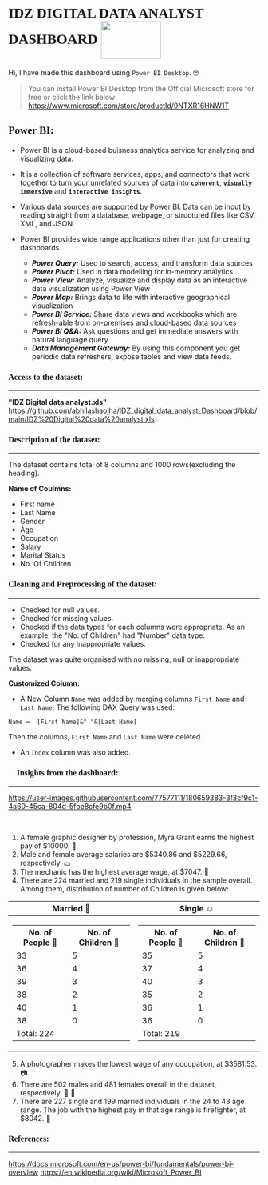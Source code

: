 # <span style="font-family: 'Segoe Print';">**IDZ DIGITAL DATA ANALYST DASHBOARD** </span> <img align="center" width="120" height="75" src="https://user-images.githubusercontent.com/77577111/181069134-614976f4-1503-4b36-91b1-13459d362a8f.png">
 
Hi, I have made this dashboard using `Power BI Desktop`. :nerd_face:

> You can install Power BI Desktop from the Official Microsoft store for free or click the link below:
https://www.microsoft.com/store/productId/9NTXR16HNW1T

##  <span style="font-family: 'Segoe Print';">**Power BI:**


 * Power BI is a cloud-based buisness analytics service for analyzing and visualizing data. 

 * It is a collection of software services, apps, and connectors that work together to turn your unrelated sources of data into **`coherent`**, **`visually immersive`** and **`interactive insights`**.

 * Various data sources are supported by Power BI. Data can be input by reading straight from a database, webpage, or structured files like CSV, XML, and JSON.

 * Power BI provides wide range applications other than just for creating dashboards.
   - ***Power Query:*** Used to search, access, and transform data sources
   - ***Power Pivot:*** Used in data modelling for in-memory analytics
   - ***Power View:*** Analyze, visualize and display data as an interactive data visualization using Power View
   - ***Power Map:*** Brings data to life with interactive geographical visualization
   - ***Power  BI  Service:*** Share  data  views  and  workbooks  which  are  refresh-able  from  on-premises and cloud-based data sources
   - ***Power BI Q&A:*** Ask questions and get immediate answers with natural language query
   - ***Data  Management  Gateway:*** By  using  this  component  you get  periodic  data  refreshers, expose tables and view data feeds.

### <span style="font-family: 'Segoe Print';">Access to the dataset: 
***

**"IDZ Digital data analyst.xls"**
https://github.com/abhilashaojha/IDZ_digital_data_analyst_Dashboard/blob/main/IDZ%20Digital%20data%20analyst.xls

### <span style="font-family: 'Segoe Print';">Description of the dataset:
***

The dataset contains total of 8 columns and 1000 rows(excluding the heading).

**Name of Coulmns:**

* First name
* Last Name
* Gender
* Age
* Occupation
* Salary
* Marital Status
* No. Of Children

### <span style="font-family: 'Segoe Print';"> Cleaning and Preprocessing of the dataset:
***
* Checked for null values.
* Checked for missing values.
* Checked if the data types for each columns were appropriate. As an example, the "No. of Children" had "Number" data type. 
* Checked for any inappropriate values. 

The dataset was quite organised with no missing, null or inappropriate values. 

**Customized Column:**
* A New Column `Name` was added by merging columns `First Name` and `Last Name`. The following DAX Query was used:

```
Name =  [First Name]&" "&[Last Name]
```

Then the columns, `First Name` and `Last Name` were deleted.
* An `Index` column was also added. 
 
 ### <span style="font-family: 'Segoe Print';"> :memo: Insights from the dashboard:
*** 
 https://user-images.githubusercontent.com/77577111/180659383-3f3cf9c1-4a60-45ca-804d-5fbe8cfe9b0f.mp4
 
 <br />
 
1. A female graphic designer by profession, Myra Grant earns the highest pay of $10000. :raising_hand:
2. Male and female average salaries are $5340.86 and $5229.66, respectively. :dollar:
3. The mechanic has the highest average wage, at $7047. :wrench:
4. There are 224 married and 219 single individuals in the sample overall. Among them,
    distribution of number of Children is given below:
 
| Married :couple:| Single :relaxed:|
|:---: |:---: |
|<table> <th>No. of People :walking:</th> <th>No. of Children :baby:</th> <tr>  <td>33</td> <td>5</td> </tr> <tr>  <td>36</td> <td>4</td> </tr> <tr>  <td>39</td> <td>3</td> </tr> <tr>  <td>38</td> <td>2</td> </tr> <tr>  <td>40</td> <td>1</td> </tr> <tr>  <td>38</td> <td>0</td> </tr> <tr> <td> Total: 224 </td> <td></td> </table> | <table> <th>No. of People :walking:</th> <th>No. of Children :baby:</th> <tr> <td>35</td> <td>5</td> </tr>  <tr> <td>37</td> <td>4</td> </tr> <tr> <td>40</td> <td>3</td> </tr> <tr> <td>35</td> <td>2</td> </tr> <tr> <td>36</td> <td>1</td> </tr> <tr> <td>36</td> <td>0</td> </tr> <tr> <td>Total: 219</td> <td></td>  </table> | 

5. A photographer makes the lowest wage of any occupation, at $3581.53. :camera:
6. There are 502 males and 481 females overall in the dataset, respectively. :man: :woman:
7. There are 227 single and 199 married individuals in the 24 to 43 age range. The job with the highest pay in that age range is firefighter, at $8042. :fire_engine:

### <span style="font-family: 'Segoe Print';">References:
*** 

https://docs.microsoft.com/en-us/power-bi/fundamentals/power-bi-overview
https://en.wikipedia.org/wiki/Microsoft_Power_BI


